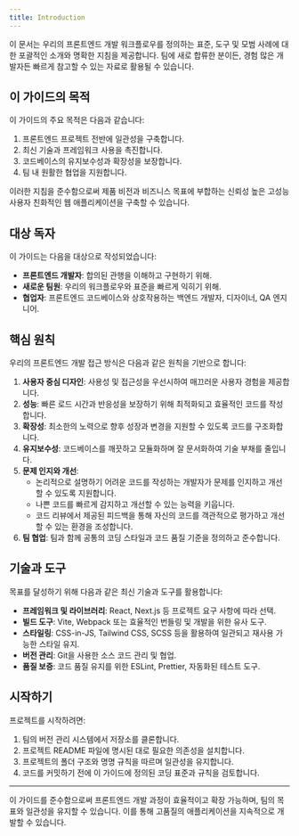 ```yaml
---
title: Introduction
---
```


이 문서는 우리의 프론트엔드 개발 워크플로우를 정의하는 표준, 도구 및 모범 사례에 대한 포괄적인 소개와 명확한 지침을 제공합니다. 팀에 새로 합류한 분이든, 경험 많은 개발자든 빠르게 참고할 수 있는 자료로 활용될 수 있습니다.

## 이 가이드의 목적

이 가이드의 주요 목적은 다음과 같습니다:

1. 프론트엔드 프로젝트 전반에 일관성을 구축합니다.
2. 최신 기술과 프레임워크 사용을 촉진합니다.
3. 코드베이스의 유지보수성과 확장성을 보장합니다.
4. 팀 내 원활한 협업을 지원합니다.

이러한 지침을 준수함으로써 제품 비전과 비즈니스 목표에 부합하는 신뢰성 높은 고성능 사용자 친화적인 웹 애플리케이션을 구축할 수 있습니다.

## 대상 독자

이 가이드는 다음을 대상으로 작성되었습니다:

- **프론트엔드 개발자**: 합의된 관행을 이해하고 구현하기 위해.
- **새로운 팀원**: 우리의 워크플로우와 표준을 빠르게 익히기 위해.
- **협업자**: 프론트엔드 코드베이스와 상호작용하는 백엔드 개발자, 디자이너, QA 엔지니어.

## 핵심 원칙

우리의 프론트엔드 개발 접근 방식은 다음과 같은 원칙을 기반으로 합니다:

1. **사용자 중심 디자인**: 사용성 및 접근성을 우선시하여 매끄러운 사용자 경험을 제공합니다.
2. **성능**: 빠른 로드 시간과 반응성을 보장하기 위해 최적화되고 효율적인 코드를 작성합니다.
3. **확장성**: 최소한의 노력으로 향후 성장과 변경을 지원할 수 있도록 코드를 구조화합니다.
4. **유지보수성**: 코드베이스를 깨끗하고 모듈화하며 잘 문서화하여 기술 부채를 줄입니다.
5. **문제 인지와 개선**:
   - 논리적으로 설명하기 어려운 코드를 작성하는 개발자가 문제를 인지하고 개선할 수 있도록 지원합니다.
   - 나쁜 코드를 빠르게 감지하고 개선할 수 있는 능력을 키웁니다.
   - 코드 리뷰에서 제공된 피드백을 통해 자신의 코드를 객관적으로 평가하고 개선할 수 있는 환경을 조성합니다.
6. **팀 협업**: 팀과 함께 공통의 코딩 스타일과 코드 품질 기준을 정의하고 준수합니다.

## 기술과 도구

목표를 달성하기 위해 다음과 같은 최신 기술과 도구를 활용합니다:

- **프레임워크 및 라이브러리**: React, Next.js 등 프로젝트 요구 사항에 따라 선택.
- **빌드 도구**: Vite, Webpack 또는 효율적인 번들링 및 개발을 위한 유사 도구.
- **스타일링**: CSS-in-JS, Tailwind CSS, SCSS 등을 활용하여 일관되고 재사용 가능한 스타일 유지.
- **버전 관리**: Git을 사용한 소스 코드 관리 및 협업.
- **품질 보증**: 코드 품질 유지를 위한 ESLint, Prettier, 자동화된 테스트 도구.

## 시작하기

프로젝트를 시작하려면:

1. 팀의 버전 관리 시스템에서 저장소를 클론합니다.
2. 프로젝트 README 파일에 명시된 대로 필요한 의존성을 설치합니다.
3. 프로젝트의 폴더 구조와 명명 규칙을 따르며 일관성을 유지합니다.
4. 코드를 커밋하기 전에 이 가이드에 정의된 코딩 표준과 규칙을 검토합니다.

---

이 가이드를 준수함으로써 프론트엔드 개발 과정이 효율적이고 확장 가능하며, 팀의 목표와 일관성을 유지할 수 있습니다. 이를 통해 고품질의 애플리케이션을 지속적으로 개발할 수 있습니다.

